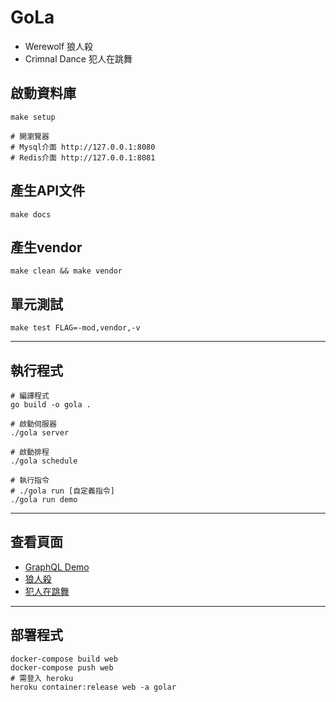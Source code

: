 # GoLa

- Werewolf 狼人殺
- Crimnal Dance 犯人在跳舞

## 啟動資料庫

```shell
make setup

# 開瀏覽器
# Mysql介面 http://127.0.0.1:8080
# Redis介面 http://127.0.0.1:8081
```


## 產生API文件

```shell
make docs
```

## 產生vendor

```shell
make clean && make vendor
```

## 單元測試

```shell
make test FLAG=-mod,vendor,-v
```

---

## 執行程式

```shell
# 編譯程式
go build -o gola .

# 啟動伺服器
./gola server

# 啟動排程
./gola schedule

# 執行指令
# ./gola run [自定義指令]
./gola run demo
```

---

## 查看頁面

- [GraphQL Demo](http://127.0.0.1:8000/graphql)
- [狼人殺](http://127.0.0.1:8000/wf)
- [犯人在跳舞](http://127.0.0.1:8000/cd)

---

## 部署程式

```shell
docker-compose build web
docker-compose push web
# 需登入 heroku
heroku container:release web -a golar
```
